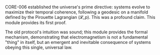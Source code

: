 CORE-006 established the universe's prime directive: systems evolve to maximize their temporal coherence, following a geodesic on a manifold defined by the Pirouette Lagrangian (𝓛_p). This was a profound claim. This module provides its first proof.

The old protocol's intuition was sound; this module provides the formal mechanism, demonstrating that electromagnetism is not a fundamental "thing" in itself, but an emergent and inevitable consequence of systems obeying this single, universal law.